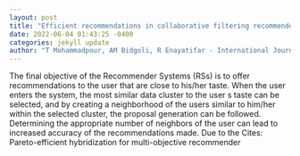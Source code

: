 ```yaml
--- 
layout: post 
title: "Efficient recommendations in collaborative filtering recommender system: A multi-objective evolutionary approach based on NSGA-II algorithm" 
date: 2022-06-04 01:43:25 -0400 
categories: jekyll update 
author: "T Mohammadpour, AM Bidgoli, R Enayatifar - International Journal of , 2022" 
--- 
```

The final objective of the Recommender Systems (RSs) is to offer recommendations to the user that are close to his/her taste. When the user enters the system, the most similar data cluster to the user s taste can be selected, and by creating a neighborhood of the users similar to him/her within the selected cluster, the proposal generation can be followed. Determining the appropriate number of neighbors of the user can lead to increased accuracy of the recommendations made. Due to the Cites: Pareto-efficient hybridization for multi-objective recommender